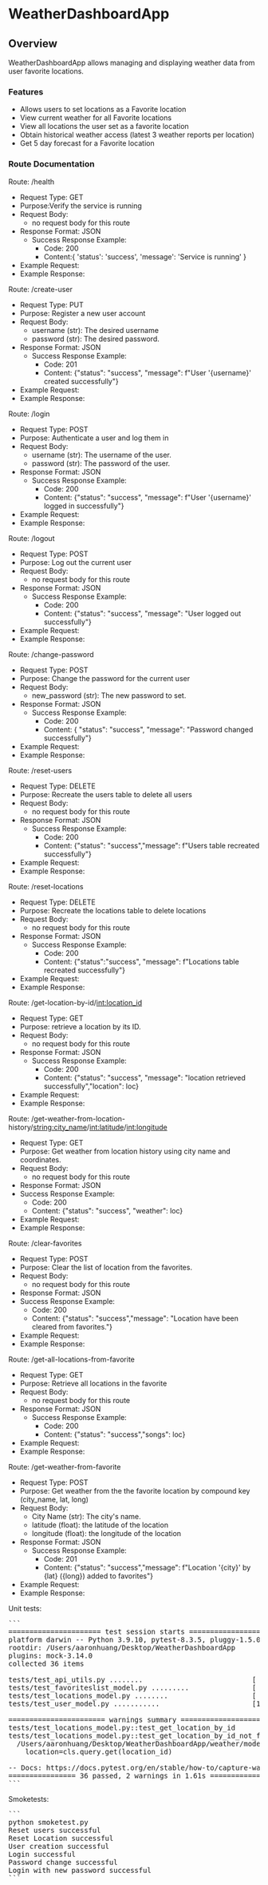 # WeatherDashboardApp
## Overview
WeatherDashboardApp allows managing and displaying weather data from user favorite locations.

### Features 
- Allows users to set locations as a Favorite location 
- View current weather for all Favorite locations
- View all locations the user set as a favorite location
- Obtain historical weather access (latest 3 weather reports per location)
- Get 5 day forecast for a Favorite location

### Route Documentation
Route: /health
- Request Type: GET
- Purpose:Verify the service is running
- Request Body:
  - no request body for this route
- Response Format: JSON 
  - Success Response Example:
    - Code: 200
    - Content:{ 'status': 'success', 'message': 'Service is running' }
- Example Request:
- Example Response:

Route: /create-user
- Request Type: PUT
- Purpose: Register a new user account
- Request Body:
  - username (str): The desired username
  - password (str): The desired password.
- Response Format: JSON
  - Success Response Example:
    - Code: 201 
    - Content: {"status": "success",
                "message": f"User '{username}' created successfully"}
- Example Request:
- Example Response:

Route: /login
- Request Type: POST
- Purpose: Authenticate a user and log them in
- Request Body:
  - username (str): The username of the user.
  - password (str): The password of the user.
- Response Format: JSON
  - Success Response Example:
    - Code: 200 
    - Content: {"status": "success",
                    "message": f"User '{username}' logged in successfully"}
- Example Request:
- Example Response:

Route: /logout
- Request Type: POST
- Purpose: Log out the current user
- Request Body:
  - no request body for this route
- Response Format: JSON
  - Success Response Example:
    - Code: 200 
    - Content: {"status": "success", "message": "User logged out successfully"}
- Example Request:
- Example Response:

Route: /change-password
- Request Type: POST
- Purpose: Change the password for the current user
- Request Body:
  - new_password (str): The new password to set.
- Response Format: JSON
  - Success Response Example:
    - Code: 200 
    - Content: {
                "status": "success", "message": "Password changed successfully"}
- Example Request:
- Example Response:

Route: /reset-users 
- Request Type: DELETE
- Purpose: Recreate the users table to delete all users
- Request Body:
  - no request body for this route
- Response Format: JSON
  - Success Response Example:
    - Code: 200 
    - Content: {"status": "success","message": f"Users table recreated successfully"}
- Example Request:
- Example Response:

Route: /reset-locations 
- Request Type: DELETE
- Purpose: Recreate the locations table to delete locations
- Request Body:
  - no request body for this route
- Response Format: JSON
  - Success Response Example:
    - Code: 200 
    - Content: {"status":"success", "message": f"Locations table recreated successfully"}
- Example Request:
- Example Response:

Route: /get-location-by-id/<int:location_id>
- Request Type: GET
- Purpose: retrieve a location by its ID.
- Request Body:
  - no request body for this route
- Response Format: JSON
  - Success Response Example:
    - Code: 200 
    - Content: {"status": "success", "message": "location retrieved successfully","location": loc}
- Example Request:
- Example Response:


Route: /get-weather-from-location-history/<string:city_name>/<int:latitude>/<int:longitude>
- Request Type: GET
- Purpose: Get weather from location history using city name and coordinates.
- Request Body:
  - no request body for this route
- Response Format: JSON
- Success Response Example:
    - Code: 200 
    - Content: {"status": "success", "weather": loc}
- Example Request:
- Example Response:

Route: /clear-favorites
- Request Type: POST
- Purpose: Clear the list of location from the favorites.
- Request Body:
  - no request body for this route
- Response Format: JSON
- Success Response Example:
    - Code: 200 
    - Content: {"status": "success","message": "Location have been cleared from favorites."}
- Example Request:
- Example Response:

Route: /get-all-locations-from-favorite
- Request Type: GET
- Purpose: Retrieve all locations in the favorite
- Request Body:
  - no request body for this route
- Response Format: JSON
  - Success Response Example:
    - Code: 200
    - Content: {"status": "success","songs": loc}
- Example Request:
- Example Response:


Route: /get-weather-from-favorite
- Request Type: POST
- Purpose: Get weather from the the favorite location by compound key (city_name, lat, long)
- Request Body:
   - City Name (str): The city's name.
   - latitude (float): the latitude of the location
   - longitude (float): the longitude of the location 
- Response Format: JSON
  - Success Response Example:
    - Code: 201 
    - Content: {"status": "success","message": f"Location '{city}' by {lat} ({long}) added to favorites"}
- Example Request:
- Example Response:


Unit tests:
<pre>```
====================== test session starts ======================
platform darwin -- Python 3.9.10, pytest-8.3.5, pluggy-1.5.0
rootdir: /Users/aaronhuang/Desktop/WeatherDashboardApp
plugins: mock-3.14.0
collected 36 items                                              

tests/test_api_utils.py ........                          [ 22%]
tests/test_favoriteslist_model.py .........               [ 47%]
tests/test_locations_model.py ........                    [ 69%]
tests/test_user_model.py ...........                      [100%]

======================= warnings summary ========================
tests/test_locations_model.py::test_get_location_by_id
tests/test_locations_model.py::test_get_location_by_id_not_found
  /Users/aaronhuang/Desktop/WeatherDashboardApp/weather/models/locations_model.py:70: LegacyAPIWarning: The Query.get() method is considered legacy as of the 1.x series of SQLAlchemy and becomes a legacy construct in 2.0. The method is now available as Session.get() (deprecated since: 2.0) (Background on SQLAlchemy 2.0 at: https://sqlalche.me/e/b8d9)
    location=cls.query.get(location_id)

-- Docs: https://docs.pytest.org/en/stable/how-to/capture-warnings.html
================ 36 passed, 2 warnings in 1.61s =================
```</pre>
Smoketests:
<pre>
```
python smoketest.py
Reset users successful
Reset Location successful
User creation successful
Login successful
Password change successful
Login with new password successful
```
</pre>




